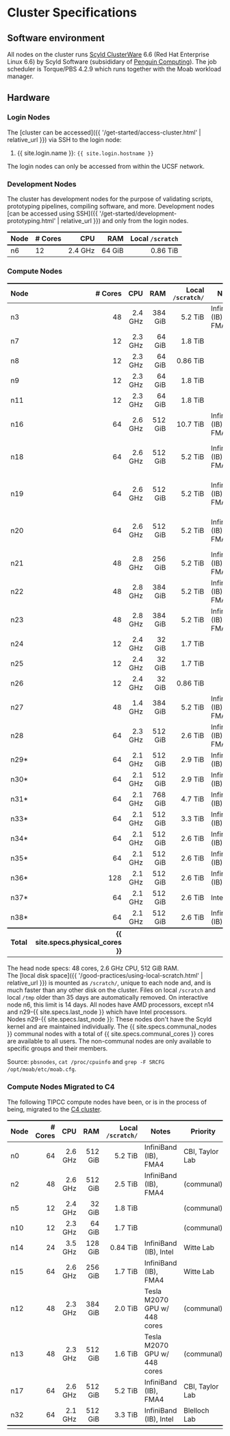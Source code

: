 # Cluster Specifications

## Software environment

All nodes on the cluster runs [Scyld ClusterWare] 6.6 (Red Hat Enterprise Linux 6.6) by Scyld Software (subsididary of [Penguin Computing]).
The job scheduler is Torque/PBS 4.2.9 which runs together with the Moab workload manager.


## Hardware

### Login Nodes

The [cluster can be accessed]({{ '/get-started/access-cluster.html' | relative_url }}) via SSH to the login node:

1. {{ site.login.name  }}: `{{ site.login.hostname }}`

The login nodes can only be accessed from within the UCSF network.


### Development Nodes

The cluster has development nodes for the purpose of validating scripts, prototyping pipelines, compiling software, and more.  Development nodes [can be accessed using SSH]({{ '/get-started/development-prototyping.html' | relative_url }}) and only from the login nodes.

Node      | # Cores |       CPU |       RAM |  Local `/scratch` |
----------|---------|----------:|----------:|------------------:|
n6        |      12 |   2.4 GHz |    64 GiB |          0.86 TiB |


### Compute Nodes

Node  | # Cores |    CPU  |     RAM | Local `/scratch/` | Notes                        | Priority
------|--------:|--------:|--------:|------------------:|------------------------------|--------------------------------------------
n3    |      48 | 2.4 GHz | 384 GiB |           5.2 TiB | InfiniBand (IB), FMA4        | Krummel Lab
n7    |      12 | 2.3 GHz |  64 GiB |           1.8 TiB |                              | (communal)
n8    |      12 | 2.3 GHz |  64 GiB |          0.86 TiB |                              | (communal)
n9    |      12 | 2.3 GHz |  64 GiB |           1.8 TiB |                              | (communal)
n11   |      12 | 2.3 GHz |  64 GiB |           1.8 TiB |                              | (communal)
n16   |      64 | 2.6 GHz | 512 GiB |          10.7 TiB | InfiniBand (IB), FMA4        | Witte Lab
n18   |      64 | 2.6 GHz | 512 GiB |           5.2 TiB | InfiniBand (IB), FMA4        | Diaz Lab, Costello Lab, Fung Lab, Song Lab
n19   |      64 | 2.6 GHz | 512 GiB |           5.2 TiB | InfiniBand (IB), FMA4        | Diaz Lab, Costello Lab, Fung Lab, Song Lab
n20   |      64 | 2.6 GHz | 512 GiB |           5.2 TiB | InfiniBand (IB), FMA4        | Diaz Lab, Costello Lab, Fung Lab, Song Lab
n21   |      48 | 2.8 GHz | 256 GiB |           5.2 TiB | InfiniBand (IB), FMA4        | Bandyopadhyay Lab
n22   |      48 | 2.8 GHz | 384 GiB |           5.2 TiB | InfiniBand (IB), FMA4        | Molinaro Lab
n23   |      48 | 2.8 GHz | 384 GiB |           5.2 TiB | InfiniBand (IB), FMA4        | Molinaro Lab
n24   |      12 | 2.4 GHz |  32 GiB |           1.7 TiB |                              | (communal)
n25   |      12 | 2.4 GHz |  32 GiB |           1.7 TiB |                              | (communal)
n26   |      12 | 2.4 GHz |  32 GiB |          0.86 TiB |                              | (communal)
n27   |      48 | 1.4 GHz | 384 GiB |           5.2 TiB | InfiniBand (IB), FMA4        | Costello Lab
n28   |      64 | 2.3 GHz | 512 GiB |           2.6 TiB | InfiniBand (IB), FMA4        | Shannon Lab
n29\* |      64 | 2.1 GHz | 512 GiB |           2.9 TiB | InfiniBand (IB), Intel       | Krummel Lab
n30\* |      64 | 2.1 GHz | 512 GiB |           2.9 TiB | InfiniBand (IB), Intel       | Kriegstein Lab
n31\* |      64 | 2.1 GHz | 768 GiB |           4.7 TiB | InfiniBand (IB), Intel       | Ziv Lab
n33\* |      64 | 2.1 GHz | 512 GiB |           3.3 TiB | InfiniBand (IB), Intel       | Diaz Lab
n34\* |      64 | 2.1 GHz | 512 GiB |           2.6 TiB | InfiniBand (IB), Intel       | Krummel Lab
n35\* |      64 | 2.1 GHz | 512 GiB |           2.6 TiB | InfiniBand (IB), Intel       | Shannon Lab
n36\* |     128 | 2.1 GHz | 512 GiB |           2.6 TiB | InfiniBand (IB), Intel       | Kim Lab
n37\* |      64 | 2.1 GHz | 512 GiB |           2.6 TiB | Intel                        | Bastian Lab
n38\* |      64 | 2.1 GHz | 512 GiB |           2.6 TiB | InfiniBand (IB), Intel       | Francis Lab
**Total** | **{{ site.specs.physical_cores }}** |           |           |                   |                              |

The head node specs: 48 cores, 2.6 GHz CPU, 512 GiB RAM.  
The [local disk space]({{ '/good-practices/using-local-scratch.html' | relative_url }}) is mounted as `/scratch/`, unique to each node and, and is much faster than any other disk on the cluster.  Files on local `/scratch` and local `/tmp` older than 35 days are automatically removed.  On interactive node n6, this limit is 14 days. 
All nodes have AMD processors, except n14 and n29-{{ site.specs.last_node }} which have Intel processors.  
Nodes n29-{{ site.specs.last_node }}: These nodes don't have the Scyld kernel and are maintained individually.
The {{ site.specs.communal_nodes }} communal nodes with a total of {{ site.specs.communal_cores }} cores are available to all users. The non-communal nodes are only available to specific groups and their members.

Source: `pbsnodes`, `cat /proc/cpuinfo` and `grep -F SRCFG /opt/moab/etc/moab.cfg`.


### Compute Nodes Migrated to C4

The following TIPCC compute nodes have been, or is in the process of being, migrated to the [C4 cluster](https://ucsf-cbi.github.io/c4/).


Node | # Cores |    CPU  |     RAM | Local `/scratch/` | Notes                       | Priority
-----|--------:|--------:|--------:|-----------------:|------------------------------|---------------------------------------
n0   |      64 | 2.6 GHz | 512 GiB |          5.2 TiB | InfiniBand (IB), FMA4        | CBI, Taylor Lab
n2   |      48 | 2.6 GHz | 512 GiB |          2.5 TiB | InfiniBand (IB), FMA4        | (communal)
n5   |      12 | 2.4 GHz |  32 GiB |          1.8 TiB |                              | (communal)
n10  |      12 | 2.3 GHz |  64 GiB |          1.7 TiB |                              | (communal)
n14  |      24 | 3.5 GHz | 128 GiB |         0.84 TiB | InfiniBand (IB), Intel       | Witte Lab
n15  |      64 | 2.6 GHz | 256 GiB |          1.7 TiB | InfiniBand (IB), FMA4        | Witte Lab
n12  |      48 | 2.3 GHz | 384 GiB |          2.0 TiB | Tesla M2070 GPU w/ 448 cores | (communal)
n13  |      48 | 2.3 GHz | 512 GiB |          1.6 TiB | Tesla M2070 GPU w/ 448 cores | (communal)
n17  |      64 | 2.6 GHz | 512 GiB |          5.2 TiB | InfiniBand (IB), FMA4        | CBI, Taylor Lab
n32  |      64 | 2.1 GHz | 512 GiB |          3.3 TiB | InfiniBand (IB), Intel       | Blelloch Lab
     |         |         |         |                  |                              |


<style>
table {
  margin-top: 2ex;
  margin-bottom: 2ex;
}
tr:last-child { border-top: 2px solid #000; }
</style>

[Scyld ClusterWare]: https://www.penguincomputing.com/solutions/scyld-clusterware/
[Penguin Computing]: https://en.wikipedia.org/wiki/Penguin_Computing
